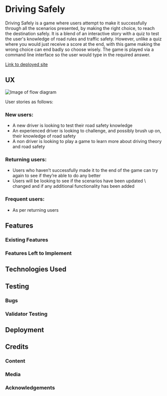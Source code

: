 # Driving Safely

Driving Safely is a game where users attempt to make it successfully through all the scenarios presented, by making the right choice, to reach the destination safely. It is a blend of an interactive story with a quiz to test the user's knowledge of road rules and traffic safety. However, unlike a quiz where you would just receive a score at the end, with this game making the wrong choice can end badly so choose wisely. The game is played via a command line interface so the user would type in the required answer. 

[Link to deployed site]()

## UX

![Image of flow diagram]()

User stories as follows:

### New users:

-	A new driver is looking to test their road safety knowledge<br>
-	An experienced driver is looking to challenge, and possibly brush up on, their knowledge of road safety<br>
-	A non driver is looking to play a game to learn more about driving theory and road safety
 
### Returning users:

-	Users who haven’t successfully made it to the end of the game can try again to see if they’re able to do any better<br>
-	Users will be looking to see if the scenarios have been updated \ changed and if any additional functionality has been added

### Frequent users:

-   As per returning users

## Features

### Existing Features



### Features Left to Implement



## Technologies Used


## Testing



### Bugs 


### Validator Testing


## Deployment


## Credits 

### Content



### Media


### Acknowledgements




